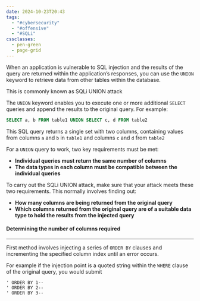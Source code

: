 ```yaml
---
date: 2024-10-23T20:43
tags:
  - "#cybersecurity"
  - "#offensive"
  - "#SQLi"
cssclasses:
  - pen-green
  - page-grid
---
```

When an application is vulnerable to SQL injection and the results of the query are returned within the application’s responses, you can use the `UNION` keyword to retrieve data from other tables within the database.

This is commonly known as SQLi UNION attack

The `UNION` keyword enables you to execute one or more additional `SELECT` queries and append the results to the original query. For example:

```sql
SELECT a, b FROM table1 UNION SELECT c, d FROM table2
```

This SQL query returns a single set with two columns, containing values from columns `a` and `b` in `table1` and columns `c` and `d` from `table2`

For a `UNION` query to work, two key requirements must be met:

- **Individual queries must return the same number of columns**
- **The data types in each column must be compatible between the individual queries**

To carry out the SQLi UNION attack, make sure that your attack meets these two requirements. This normally involves finding out:

- **How many columns are being returned from the original query**
- **Which columns returned from the original query are of a suitable data type to hold the results from the injected query**

#### Determining the number of columns required
***
First method involves injecting a series of `ORDER BY` clauses and incrementing the specified column index until an error occurs.

For example if the injection point is a quoted string within the `WHERE` clause of the original query, you would submit

```
' ORDER BY 1--
' ORDER BY 2--
' ORDER BY 3--
```